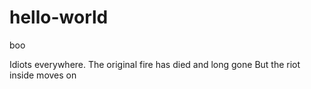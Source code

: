 # hello-world
boo


Idiots everywhere.
The original fire has died and long gone
But the riot inside moves on